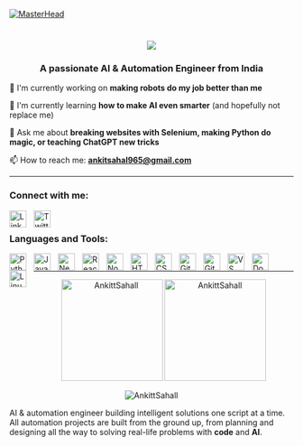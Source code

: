 [![MasterHead](https://user-images.githubusercontent.com/10498744/210012254-234538ff-d198-48aa-8964-37e6fd45d227.gif)](https://github.com/AnkittSahall)

<h1 align="center">
  <img src="https://readme-typing-svg.herokuapp.com/?font=Righteous&size=35&center=true&vCenter=true&width=500&height=70&duration=4000&lines=Hi+👋,+I'm+Ankit+Sahal!;AI+%26+Automation+Engineer;Prompt+Engineering+Expert;" />
</h1>

<h3 align="center">A passionate AI & Automation Engineer from India</h3>

🔭 I'm currently working on **making robots do my job better than me**

🌱 I'm currently learning **how to make AI even smarter** (and hopefully not replace me)

💬 Ask me about **breaking websites with Selenium, making Python do magic, or teaching ChatGPT new tricks**

📫 How to reach me: **ankitsahal965@gmail.com**

---

<h3 align="left">Connect with me:</h3>
<p align="left">
  <a href="https://www.linkedin.com/in/ankit-sahal/" target="blank">
    <img align="left" alt="LinkedIn" width="30px" style="padding-right:10px;" src="https://cdn.jsdelivr.net/gh/devicons/devicon/icons/linkedin/linkedin-original.svg" />
  </a>
  <a href="https://twitter.com/your-twitter" target="blank">
    <img align="left" alt="Twitter" width="30px" style="padding-right:10px;" src="https://cdn.jsdelivr.net/gh/devicons/devicon/icons/twitter/twitter-original.svg" />
  </a>
</p>

<br/>



<h3 align="left">Languages and Tools:</h3>
<p align="left">
  <img align="left" alt="Python" width="30px" style="padding-right:10px;" src="https://cdn.jsdelivr.net/gh/devicons/devicon/icons/python/python-original.svg" />
  <img align="left" alt="JavaScript" width="30px" style="padding-right:10px;" src="https://cdn.jsdelivr.net/gh/devicons/devicon/icons/javascript/javascript-plain.svg" />
  <img align="left" alt="NextJS" width="30px" style="padding-right:10px;" src="https://cdn.jsdelivr.net/gh/devicons/devicon/icons/nextjs/nextjs-original.svg" />
  <img align="left" alt="React" width="30px" style="padding-right:10px;" src="https://cdn.jsdelivr.net/gh/devicons/devicon/icons/react/react-original.svg" />
  <img align="left" alt="NodeJS" width="30px" style="padding-right:10px;" src="https://cdn.jsdelivr.net/gh/devicons/devicon/icons/nodejs/nodejs-original.svg" />
  <img align="left" alt="HTML" width="30px" style="padding-right:10px;" src="https://cdn.jsdelivr.net/gh/devicons/devicon/icons/html5/html5-plain.svg" />
  <img align="left" alt="CSS" width="30px" style="padding-right:10px;" src="https://cdn.jsdelivr.net/gh/devicons/devicon/icons/css3/css3-plain.svg" />
  <img align="left" alt="Git" width="30px" style="padding-right:10px;" src="https://cdn.jsdelivr.net/gh/devicons/devicon/icons/git/git-original.svg" />
  <img align="left" alt="GitHub" width="30px" style="padding-right:10px;" src="https://cdn.jsdelivr.net/gh/devicons/devicon/icons/github/github-original.svg" />
  <img align="left" alt="VS Code" width="30px" style="padding-right:10px;" src="https://cdn.jsdelivr.net/gh/devicons/devicon/icons/vscode/vscode-original.svg" />
  <img align="left" alt="Docker" width="30px" style="padding-right:10px;" src="https://cdn.jsdelivr.net/gh/devicons/devicon/icons/docker/docker-original.svg" />
  <img align="left" alt="Linux" width="30px" style="padding-right:10px;" src="https://cdn.jsdelivr.net/gh/devicons/devicon/icons/linux/linux-original.svg" />
</p>

<br/>

---

<p align="center">
  <img src="https://github-readme-stats.vercel.app/api?username=AnkittSahall&show_icons=true&locale=en&theme=tokyonight" alt="AnkittSahall" height="180" />
  <img src="https://github-readme-stats.vercel.app/api/top-langs?username=AnkittSahall&show_icons=true&locale=en&layout=compact&theme=tokyonight" alt="AnkittSahall" height="180" />
</p>

<p align="center">
  <img src="https://github-readme-streak-stats.herokuapp.com/?user=AnkittSahall&theme=tokyonight" alt="AnkittSahall" />
</p>



AI & automation engineer building intelligent solutions one script at a time.  
All automation projects are built from the ground up, from planning and designing all the way to solving real-life problems with **code** and **AI**.
